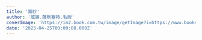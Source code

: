 ```yaml
---
title: '面紗'
author: '威廉.薩默塞特.毛姆'
coverImage: 'https://im2.book.com.tw/image/getImage?i=https://www.books.com.tw/img/001/075/03/0010750357.jpg'
date: '2023-04-25T00:00:00.000Z'
---
```

